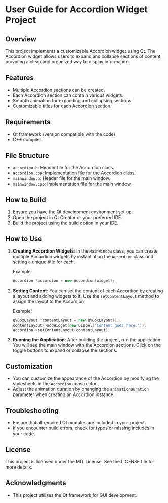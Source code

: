 # User Guide for Accordion Widget Project

## Overview
This project implements a customizable Accordion widget using Qt. The Accordion widget allows users to expand and collapse sections of content, providing a clean and organized way to display information.

## Features
- Multiple Accordion sections can be created.
- Each Accordion section can contain various widgets.
- Smooth animation for expanding and collapsing sections.
- Customizable titles for each Accordion section.

## Requirements
- Qt framework (version compatible with the code)
- C++ compiler

## File Structure
- `accordion.h`: Header file for the Accordion class.
- `accordion.cpp`: Implementation file for the Accordion class.
- `mainwindow.h`: Header file for the main window.
- `mainwindow.cpp`: Implementation file for the main window.

## How to Build
1. Ensure you have the Qt development environment set up.
2. Open the project in Qt Creator or your preferred IDE.
3. Build the project using the build option in your IDE.

## How to Use
1. **Creating Accordion Widgets**: In the `MainWindow` class, you can create multiple Accordion widgets by instantiating the `Accordion` class and setting a unique title for each.
   
   Example:
   ```cpp
   Accordion *accordion = new Accordion(widget);
   ```

2. **Setting Content**: You can set the content of each Accordion by creating a layout and adding widgets to it. Use the `setContentLayout` method to assign the layout to the Accordion.

   Example:
   ```cpp
   QVBoxLayout *contentLayout = new QVBoxLayout();
   contentLayout->addWidget(new QLabel("Content goes here."));
   accordion->setContentLayout(contentLayout);
   ```

3. **Running the Application**: After building the project, run the application. You will see the main window with the Accordion sections. Click on the toggle buttons to expand or collapse the sections.

## Customization
- You can customize the appearance of the Accordion by modifying the stylesheets in the `Accordion` constructor.
- Adjust the animation duration by changing the `animationDuration` parameter when creating an Accordion instance.

## Troubleshooting
- Ensure that all required Qt modules are included in your project.
- If you encounter build errors, check for typos or missing includes in your code.

## License
This project is licensed under the MIT License. See the LICENSE file for more details.

## Acknowledgments
- This project utilizes the Qt framework for GUI development.